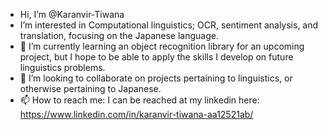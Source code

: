 - Hi, I’m @Karanvir-Tiwana
- I’m interested in Computational linguistics; OCR, sentiment analysis, and translation, focusing on the Japanese language.
- 🌱 I’m currently learning an object recognition library for an upcoming project, but I hope to be able to apply the skills I develop on
      future linguistics problems.
- 💞️ I’m looking to collaborate on projects pertaining to linguistics, or otherwise pertaining to Japanese.
- 📫 How to reach me: I can be reached at my linkedin here: https://www.linkedin.com/in/karanvir-tiwana-aa12521ab/

<!---
Karanvir-Tiwana/Karanvir-Tiwana is a ✨ special ✨ repository because its `README.md` (this file) appears on your GitHub profile.
You can click the Preview link to take a look at your changes.
--->
